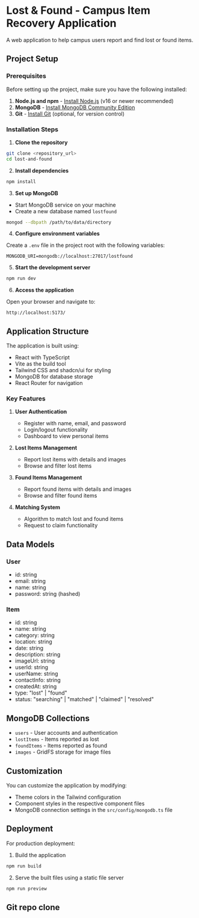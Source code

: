 # Lost & Found - Campus Item Recovery Application

A web application to help campus users report and find lost or found items.

## Project Setup

### Prerequisites

Before setting up the project, make sure you have the following installed:

1. **Node.js and npm** - [Install Node.js](https://nodejs.org/) (v16 or newer recommended)
2. **MongoDB** - [Install MongoDB Community Edition](https://www.mongodb.com/try/download/community)
3. **Git** - [Install Git](https://git-scm.com/downloads) (optional, for version control)

### Installation Steps

1. **Clone the repository**

```bash
git clone <repository_url>
cd lost-and-found
```

2. **Install dependencies**

```bash
npm install
```

3. **Set up MongoDB**

- Start MongoDB service on your machine
- Create a new database named `lostfound`

```bash
mongod --dbpath /path/to/data/directory
```

4. **Configure environment variables**

Create a `.env` file in the project root with the following variables:

```
MONGODB_URI=mongodb://localhost:27017/lostfound
```

5. **Start the development server**

```bash
npm run dev
```

6. **Access the application**

Open your browser and navigate to:

```
http://localhost:5173/
```

## Application Structure

The application is built using:

- React with TypeScript
- Vite as the build tool
- Tailwind CSS and shadcn/ui for styling
- MongoDB for database storage
- React Router for navigation

### Key Features

1. **User Authentication**

   - Register with name, email, and password
   - Login/logout functionality
   - Dashboard to view personal items

2. **Lost Items Management**

   - Report lost items with details and images
   - Browse and filter lost items

3. **Found Items Management**

   - Report found items with details and images
   - Browse and filter found items

4. **Matching System**
   - Algorithm to match lost and found items
   - Request to claim functionality

## Data Models

### User

- id: string
- email: string
- name: string
- password: string (hashed)

### Item

- id: string
- name: string
- category: string
- location: string
- date: string
- description: string
- imageUrl: string
- userId: string
- userName: string
- contactInfo: string
- createdAt: string
- type: "lost" | "found"
- status: "searching" | "matched" | "claimed" | "resolved"

## MongoDB Collections

- `users` - User accounts and authentication
- `lostItems` - Items reported as lost
- `foundItems` - Items reported as found
- `images` - GridFS storage for image files

## Customization

You can customize the application by modifying:

- Theme colors in the Tailwind configuration
- Component styles in the respective component files
- MongoDB connection settings in the `src/config/mongodb.ts` file

## Deployment

For production deployment:

1. Build the application

```bash
npm run build
```

2. Serve the built files using a static file server

```bash
npm run preview
```

## Git repo clone

